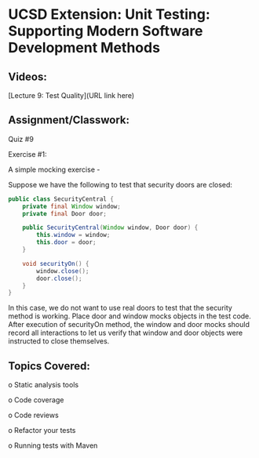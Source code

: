 # UCSD Extension: Unit Testing: Supporting Modern Software Development Methods

## Videos: 

[Lecture 9: Test Quality](URL link here)

## Assignment/Classwork:

Quiz #9

Exercise #1:

A simple mocking exercise -

Suppose we have the following to test that security doors are closed:

```java
public class SecurityCentral {
    private final Window window;
    private final Door door;

    public SecurityCentral(Window window, Door door) {
        this.window = window;
        this.door = door;
    }

    void securityOn() {
        window.close();
        door.close();
    }
}
```
In this case, we do not want to use real doors to test that the security method is working. Place door and window mocks objects in the test code.
After execution of securityOn method, the window and door mocks should record all interactions to let us verify that window and door objects were instructed to close themselves.

## Topics Covered: 

o	Static analysis tools

o	Code coverage

o	Code reviews

o	Refactor your tests

o	Running tests with Maven

